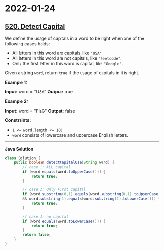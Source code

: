 # 2022-01-24

## [520. Detect Capital](https://leetcode.com/problems/detect-capital/)

We define the usage of capitals in a word to be right when one of the following cases holds:

- All letters in this word are capitals, like `"USA"`.
- All letters in this word are not capitals, like `"leetcode"`.
- Only the first letter in this word is capital, like `"Google"`.

Given a string `word`, return `true` if the usage of capitals in it is right.

**Example 1:**

**Input:** word = "USA"
**Output:** true

**Example 2:**

**Input:** word = "FlaG"
**Output:** false

**Constraints:**

- `1 <= word.length <= 100`
- `word` consists of lowercase and uppercase English letters.

---

**Java Solution**

```java
class Solution {
    public boolean detectCapitalUse(String word) {
        // case 1: ALL capital
        if (word.equals(word.toUpperCase())) {
            return true;
        }

        // case 2: Only First capital
        if (word.substring(0,1).equals(word.substring(0,1).toUpperCase())
        && word.substring(1).equals(word.substring(1).toLowerCase())) {
            return true;
        }

        // case 3: no capital
        if (word.equals(word.toLowerCase())) {
            return true;
        }
        return false;
    }
}
```
